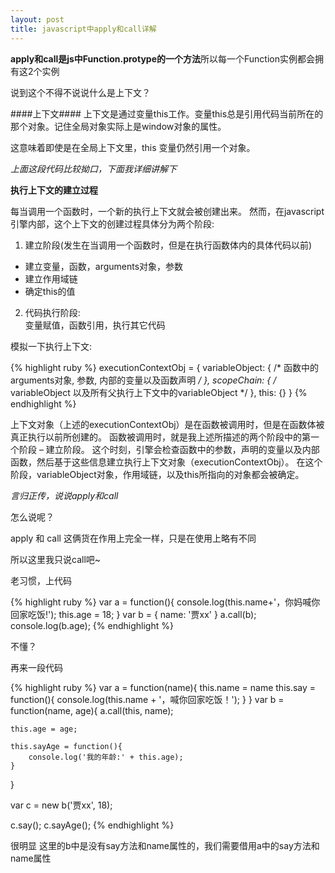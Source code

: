 ```yaml
---
layout: post
title: javascript中apply和call详解
---
```


> 

**apply和call是js中Function.protype的一个方法**所以每一个Function实例都会拥有这2个实例

说到这个不得不说说什么是上下文？

####上下文####
上下文是通过变量this工作。变量this总是引用代码当前所在的那个对象。记住全局对象实际上是window对象的属性。

这意味着即使是在全局上下文里，this 变量仍然引用一个对象。

*上面这段代码比较拗口，下面我详细讲解下*

**执行上下文的建立过程**

每当调用一个函数时，一个新的执行上下文就会被创建出来。
然而，在javascript引擎内部，这个上下文的创建过程具体分为两个阶段:

1. 建立阶段(发生在当调用一个函数时，但是在执行函数体内的具体代码以前)  
  * 建立变量，函数，arguments对象，参数
  * 建立作用域链
  * 确定this的值
2. 代码执行阶段:  
变量赋值，函数引用，执行其它代码

模拟一下执行上下文:

{% highlight ruby %}
  executionContextObj = {
    variableObject: { 
      /* 函数中的arguments对象, 参数, 内部的变量以及函数声明 */ 
    },
    scopeChain: { 
      /* variableObject 以及所有父执行上下文中的variableObject */
    },
    this: {}
  }
{% endhighlight %}

上下文对象（上述的executionContextObj）是在函数被调用时，但是在函数体被真正执行以前所创建的。
函数被调用时，就是我上述所描述的两个阶段中的第一个阶段 – 建立阶段。
这个时刻，引擎会检查函数中的参数，声明的变量以及内部函数，然后基于这些信息建立执行上下文对象（executionContextObj）。
在这个阶段，variableObject对象，作用域链，以及this所指向的对象都会被确定。

*言归正传，说说apply和call*

怎么说呢？

apply 和 call 这俩货在作用上完全一样，只是在使用上略有不同

所以这里我只说call吧~

老习惯，上代码

{% highlight ruby %}
var a = function(){
    console.log(this.name+'，你妈喊你回家吃饭!');
    this.age = 18;
}
var b = {
  name: '贾xx'
}
a.call(b);
console.log(b.age);
{% endhighlight %}

不懂？

再来一段代码

{% highlight ruby %}
var a = function(name){
    this.name = name
    this.say = function(){
        console.log(this.name + '，喊你回家吃饭！');
    }
}
var b = function(name, age){
    a.call(this, name);

    this.age = age;

    this.sayAge = function(){
        console.log('我的年龄:' + this.age);
    }
}

var c = new b('贾xx', 18);

c.say();
c.sayAge();
{% endhighlight %}

很明显 这里的b中是没有say方法和name属性的，我们需要借用a中的say方法和name属性
